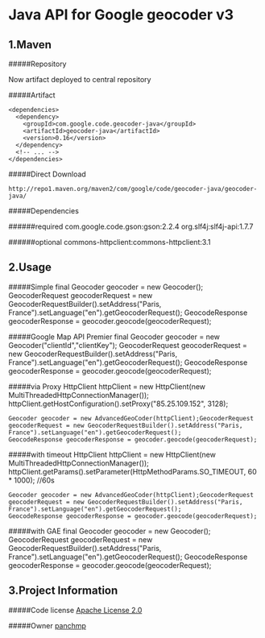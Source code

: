 Java API for Google geocoder v3
======
1.Maven
------
#####Repository

Now artifact deployed to central repository

#####Artifact

    <dependencies>
      <dependency>
        <groupId>com.google.code.geocoder-java</groupId>
        <artifactId>geocoder-java</artifactId>
        <version>0.16</version>
      </dependency>
      <!-- ... -->
    </dependencies>

#####Direct Download

    http://repo1.maven.org/maven2/com/google/code/geocoder-java/geocoder-java/

#####Dependencies

######required
    com.google.code.gson:gson:2.2.4
    org.slf4j:slf4j-api:1.7.7

######optional
    commons-httpclient:commons-httpclient:3.1

2.Usage
------
#####Simple
    final Geocoder geocoder = new Geocoder();
    GeocoderRequest geocoderRequest = new GeocoderRequestBuilder().setAddress("Paris, France").setLanguage("en").getGeocoderRequest();
    GeocodeResponse geocoderResponse = geocoder.geocode(geocoderRequest);

#####Google Map API Premier
    final Geocoder geocoder = new Geocoder("clientId","clientKey");
    GeocoderRequest geocoderRequest = new GeocoderRequestBuilder().setAddress("Paris, France").setLanguage("en").getGeocoderRequest();
    GeocodeResponse geocoderResponse = geocoder.geocode(geocoderRequest);

#####via Proxy
    HttpClient httpClient = new HttpClient(new MultiThreadedHttpConnectionManager());
    httpClient.getHostConfiguration().setProxy("85.25.109.152", 3128);

    Geocoder geocoder = new AdvancedGeoCoder(httpClient);GeocoderRequest geocoderRequest = new GeocoderRequestBuilder().setAddress("Paris, France").setLanguage("en").getGeocoderRequest();
    GeocodeResponse geocoderResponse = geocoder.geocode(geocoderRequest);

#####with timeout
    HttpClient httpClient = new HttpClient(new MultiThreadedHttpConnectionManager());
    httpClient.getParams().setParameter(HttpMethodParams.SO_TIMEOUT, 60 * 1000); //60s

    Geocoder geocoder = new AdvancedGeoCoder(httpClient);GeocoderRequest geocoderRequest = new GeocoderRequestBuilder().setAddress("Paris, France").setLanguage("en").getGeocoderRequest();
    GeocodeResponse geocoderResponse = geocoder.geocode(geocoderRequest);

#####with GAE
    final Geocoder geocoder = new Geocoder();
    GeocoderRequest geocoderRequest = new GeocoderRequestBuilder().setAddress("Paris, France").setLanguage("en").getGeocoderRequest();
    GeocodeResponse geocoderResponse = geocoder.geocode(geocoderRequest);
    
3.Project Information
------
#####Code license
[Apache License 2.0](http://www.apache.org/licenses/LICENSE-2.0)

#####Owner
[panchmp](https://code.google.com/u/panchmp/)
